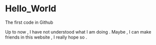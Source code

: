 # Hello_World
The first code in Github

Up to now , I have not understood what I am doing .
Maybe , I can make friends in this website , I really hope so .
